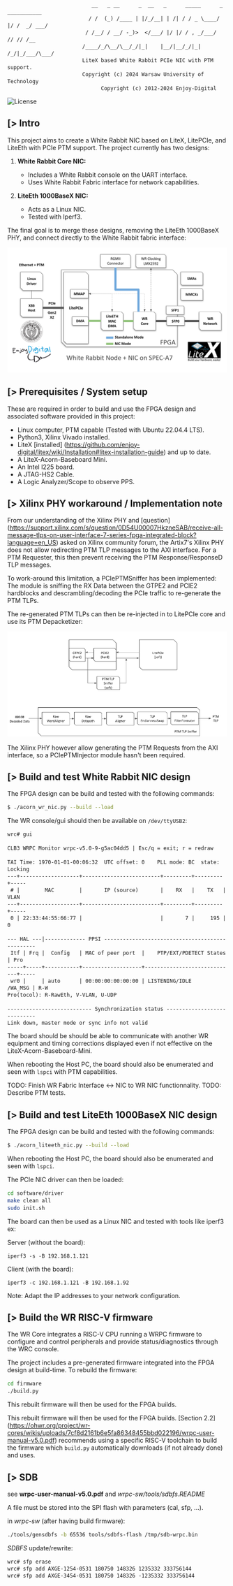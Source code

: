 ```
                           __   _ __      _  __   _      _____      _  ___________
                          / /  (_) /____ | |/_/__| | /| / / _ \____/ |/ /  _/ ___/
                         / /__/ / __/ -_)>  </___/ |/ |/ / , _/___/    // // /__
                        /____/_/\__/\__/_/|_|    |__/|__/_/|_|   /_/|_/___/\___/
                        LiteX based White Rabbit PCIe NIC with PTM support.
                        Copyright (c) 2024 Warsaw University of Technology
                              Copyright (c) 2012-2024 Enjoy-Digital
```

![License](https://img.shields.io/badge/License-BSD%202--Clause-orange.svg)

[> Intro
--------

This project aims to create a White Rabbit NIC based on LiteX, LitePCIe, and LiteEth with PCIe PTM
support. The project currently has two designs:

1. **White Rabbit Core NIC:**
   - Includes a White Rabbit console on the UART interface.
   - Uses White Rabbit Fabric interface for network capabilities.

2. **LiteEth 1000BaseX NIC:**
   - Acts as a Linux NIC.
   - Tested with Iperf3.

The final goal is to merge these designs, removing the LiteEth 1000BaseX PHY, and connect directly
to the White Rabbit fabric interface:

![](doc/architecture.png)

[> Prerequisites / System setup
-------------------------------

These are required in order to build and use the FPGA design and associated software provided in
this project:
- Linux computer, PTM capable (Tested with Ubuntu 22.04.4 LTS).
- Python3, Xilinx Vivado installed.
- LiteX [installed]
  (https://github.com/enjoy-digital/litex/wiki/Installation#litex-installation-guide) and up to
  date.
- A LiteX-Acorn-Baseboard Mini.
- An Intel I225 board.
- A JTAG-HS2 Cable.
- A Logic Analyzer/Scope to observe PPS.

[> Xilinx PHY workaround / Implementation note
----------------------------------------------

From our understanding of the Xilinx PHY and [question]
(https://support.xilinx.com/s/question/0D54U00007HkzneSAB/receive-all-message-tlps-on-user-interface-7-series-fpga-integrated-block?language=en_US)
asked on Xilinx community forum, the Artix7's Xilinx PHY does not allow redirecting PTM TLP
messages to the AXI interface. For a PTM Requester, this then prevent receiving the PTM
Response/ResponseD TLP messages.

To work-around this limitation, a PCIePTMSniffer has been implemented: The module is sniffing the RX
Data between the GTPE2 and PCIE2 hardblocks and descrambling/decoding the PCIe traffic to
re-generate the PTM TLPs.

The re-generated PTM TLPs can then be re-injected in to LitePCIe core and use its PTM Depacketizer:

![](doc/ptm_sniffer.png)

The Xilinx PHY however allow generating the PTM Requests from the AXI interface, so a
PCIePTMInjector module hasn't been required.

[> Build and test White Rabbit NIC design
-----------------------------------------

The FPGA design can be build and tested with the following commands:

```sh
$ ./acorn_wr_nic.py --build --load
```

The WR console/gui should then be available on `/dev/ttyUSB2`:

```
wrc# gui

CLB3 WRPC Monitor wrpc-v5.0-9-g5ac04dd5 | Esc/q = exit; r = redraw

TAI Time: 1970-01-01-00:06:32  UTC offset: 0    PLL mode: BC  state: Locking
---+-------------------+-------------------------+---------+---------+-----
 # |        MAC        |       IP (source)       |    RX   |    TX   | VLAN
---+-------------------+-------------------------+---------+---------+-----
 0 | 22:33:44:55:66:77 |                         |       7 |     195 |    0

--- HAL ---|------------- PPSI ------------------------------------------------
 Itf | Frq |  Config   | MAC of peer port  |    PTP/EXT/PDETECT States   | Pro
-----+-----+-----------+-------------------+-----------------------------+-----
 wr0 |     | auto      | 00:00:00:00:00:00 | LISTENING/IDLE      /WA_MSG | R-W
Pro(tocol): R-RawEth, V-VLAN, U-UDP

--------------------------- Synchronization status ----------------------------
Link down, master mode or sync info not valid
```

The board should be should be able to communicate with another WR equipment and timing corrections
displayed even if not effective on the LiteX-Acorn-Baseboard-Mini.

When rebooting the Host PC, the board should also be enumerated and seen with `lspci` with PTM
capabilities.

TODO: Finish WR Fabric Interface <-> NIC to WR NIC functionnality.
TODO: Describe PTM tests.

[> Build and test LiteEth 1000BaseX NIC design
----------------------------------------------

The FPGA design can be build and tested with the following commands:

```sh
$ ./acorn_liteeth_nic.py --build --load
```

When rebooting the Host PC, the board should also be enumerated and seen with `lspci`.

The PCIe NIC driver can then be loaded:
```sh
cd software/driver
make clean all
sudo init.sh
```

The board can then be used as a Linux NIC and tested with tools like iperf3 ex:

Server (without the board):
```
iperf3 -s -B 192.168.1.121
```

Client (with the board):
```
iperf3 -c 192.168.1.121 -B 192.168.1.92
```

Note: Adapt the IP addresses to your network configuration.


[> Build the WR RISC-V firmware
-------------------------------

The WR Core integrates a RISC-V CPU running a WRPC firmware to configure and control peripherals and
provide status/diagnostics through the WRC console.

The project includes a pre-generated firmware integrated into the FPGA design at build-time. To
rebuild the firmware:

```sh
cd firmware
./build.py
```

This rebuilt firmware will then be used for the FPGA builds.

This rebuilt firmware will then be used for the FPGA builds. [Section 2.2]
(https://ohwr.org/project/wr-cores/wikis/uploads/7cf8d2161b6e5fa86348455bbd022196/wrpc-user-manual-v5.0.pdf)
recommends using a specific RISC-V toolchain to build the firmware  which `build.py` automatically
downloads (if not already done) and uses.

[> SDB
------

see **wrpc-user-manual-v5.0.pdf** and *wrpc-sw/tools/sdbfs.README*

A file must be stored into the SPI flash with parameters (cal, sfp, ...).

in *wrpc-sw* (after having build firmware):

```bash
./tools/gensdbfs -b 65536 tools/sdbfs-flash /tmp/sdb-wrpc.bin
```

*SDBFS* update/rewrite:
```
wrc# sfp erase
wrc# sfp add AXGE-1254-0531 180750 148326 1235332 333756144
wrc# sfp add AXGE-3454-0531 180750 148326 -1235332 333756144
```
